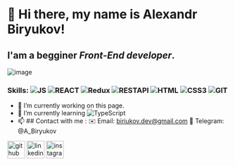 # 👋 Hi there, my name is **Alexandr Biryukov**!
## I'am a begginer *Front-End developer*.
![image](https://user-images.githubusercontent.com/72562783/114987623-ce71e180-9eae-11eb-8566-73759fe8e32c.png)

### Skills: ![JS](https://img.shields.io/badge/-JAVASCRIPT-FF8C00?style=flat&logo=JavaScript) ![REACT](https://img.shields.io/badge/-REACT-4169E1?style=flatr&logo=React) ![Redux](https://img.shields.io/badge/-Redux-9932CC?style=flat&logo=Redux) ![RESTAPI](https://img.shields.io/badge/-REST_API-FF4500?style=flat&logo=api) ![HTML](https://img.shields.io/badge/-HTML-8B0000?style=flat&logo=HTML5) ![CSS3](https://img.shields.io/badge/-CSS-0000CD?style=flat&logo=CSS3) ![GIT](https://img.shields.io/badge/-GIT-FFA07A?style=flat&logo=git)

- 🔭 I’m currently working on this page. 
- 🌱 I’m currently learning ![TypeScript](https://img.shields.io/badge/-TypeScript-00BFFF?style=flat&logo=TypeScript) 
- 📫 ## Сontact with me : 
✉️ Email: biriukov.dev@gmail.com 
📱 Telegram: @A_Biryukov


[<img src='https://cdn.jsdelivr.net/npm/simple-icons@3.0.1/icons/github.svg' alt='github' height='40'>](https://github.com/b1ralan)  [<img src='https://cdn.jsdelivr.net/npm/simple-icons@3.0.1/icons/linkedin.svg' alt='linkedin' height='40'>](https://www.linkedin.com/in/alexandr-biryukov-7522b8aa//)  [<img src='https://cdn.jsdelivr.net/npm/simple-icons@3.0.1/icons/instagram.svg' alt='instagram' height='40'>](https://www.instagram.com/biralan/)  
<!--
**b1ralan/b1ralan** is a ✨ _special_ ✨ repository because its `README.md` (this file) appears on your GitHub profile.

Here are some ideas to get you started:

- 🔭 I’m currently working on ...
- 🌱 I’m currently learning ...
- 👯 I’m looking to collaborate on ...
- 🤔 I’m looking for help with ...
- 💬 Ask me about ...
- 📫 How to reach me: ...
- 😄 Pronouns: ...
- ⚡ Fun fact: ...
-->
